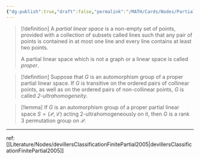 ```yaml
---
{"dg-publish":true,"draft":false,"permalink":"/MATH/Cards/Nodes/Partial Linear Space/","dgPassFrontmatter":true}
---
```



> [!definition]
> A *partial linear space* is a non-empty set of points, provided with a collection of subsets called lines such that any pair of points is contained in at most one line and every line contains at least two points.
> 
> A partial linear space which is not a graph or a linear space is called *proper*.

> [!definition]
> Suppose that $G$ is an automorphism group of a proper partial linear space. If $G$ is transitive on the ordered pairs of collinear points, as well as on the ordered pairs of non-collinear points, $G$ is called *2-ultrahomogeneity*.

> [!lemma]
> If $G$ is an automorphism group of a proper partial linear space $S =(\mathcal P,\mathcal L)$ acting $2$-ultrahomogeneously on it, then $G$ is a rank $3$ permutation group on $\mathcal P$.

*****
ref: [[Literature/Nodes/devillersClassificationFinitePartial2005\|devillersClassificationFinitePartial2005]]
